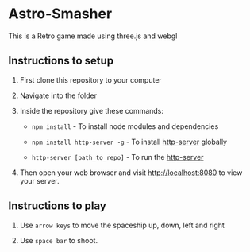 # Astro-Smasher

This is a Retro game made using three.js and webgl


## Instructions to setup

1. First clone this repository to your computer

2. Navigate into the folder

3. Inside the repository give these commands:

	* `npm install` - To install node modules and dependencies

	* `npm install http-server -g` - To install [http-server](https://www.npmjs.com/package/http-server) globally
 
	* `http-server [path_to_repo]` - To run the [http-server](https://www.npmjs.com/package/http-server)


4. Then open your web browser and visit [http://localhost:8080](http://localhost:8080) to view your server.

## Instructions to play

1. Use `arrow keys` to move the spaceship up, down, left and right

2. Use `space bar` to shoot.
